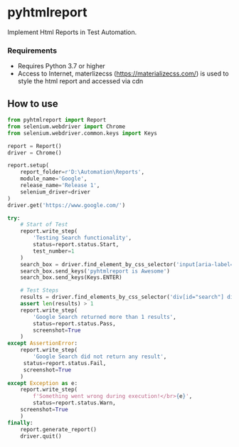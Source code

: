 # pyhtmlreport

Implement Html Reports in Test Automation. 


### Requirements ###

* Requires Python 3.7 or higher
* Access to Internet, materlizecss (https://materializecss.com/) is used to style the html report and accessed via cdn

## How to use ###

```python
from pyhtmlreport import Report
from selenium.webdriver import Chrome
from selenium.webdriver.common.keys import Keys

report = Report()
driver = Chrome()

report.setup(
	report_folder=r'D:\Automation\Reports',
	module_name='Google',
	release_name='Release 1',
	selenium_driver=driver
)
driver.get('https://www.google.com/')

try:
    # Start of Test
    report.write_step(
    	'Testing Search functionality',
    	status=report.status.Start,
    	test_number=1
    )
    search_box = driver.find_element_by_css_selector('input[aria-label="Search"]')
    search_box.send_keys('pyhtmlreport is Awesome')
    search_box.send_keys(Keys.ENTER)

    # Test Steps
    results = driver.find_elements_by_css_selector('div[id="search"] div[class="g"]')
    assert len(results) > 1
    report.write_step(
    	'Google Search returned more than 1 results',
    	status=report.status.Pass,
    	screenshot=True
    )
except AssertionError:
    report.write_step(
        'Google Search did not return any result',
	 status=report.status.Fail,
	 screenshot=True
    )
except Exception as e:
    report.write_step(
        f'Something went wrong during execution!</br>{e}',
        status=report.status.Warn,
	screenshot=True
    )
finally:
    report.generate_report()
    driver.quit()
```
